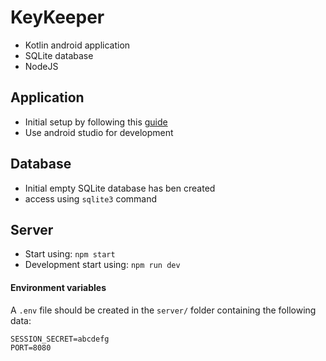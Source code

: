 # KeyKeeper

- Kotlin android application
- SQLite database
- NodeJS

## Application
- Initial setup by following this [guide](https://developer.android.com/codelabs/build-your-first-android-app-kotlin)
- Use android studio for development

## Database
- Initial empty SQLite database has ben created
- access using `sqlite3` command

## Server
- Start using: `npm start`
- Development start using: `npm run dev`

#### Environment variables

A `.env` file should be created in the `server/` folder containing the following data:
```
SESSION_SECRET=abcdefg
PORT=8080
```
